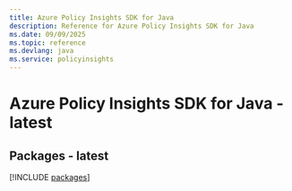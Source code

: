 ```yaml
---
title: Azure Policy Insights SDK for Java
description: Reference for Azure Policy Insights SDK for Java
ms.date: 09/09/2025
ms.topic: reference
ms.devlang: java
ms.service: policyinsights
---
```

# Azure Policy Insights SDK for Java - latest
## Packages - latest
[!INCLUDE [packages](policy-insights-index.md)]